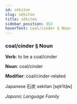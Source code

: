 ```yaml
---
id: sëkiton
slug: sëkiton
title: sëkiton
sidebar_position: 353
hoverText: coal/cinder § Noun
---
```


### coal/cinder § Noun

**Verb**: to be a coal/cinder

**Noun**: coal/cinder

**Modifier**: coal/cinder-related

Japanese 石炭 sekitan [se̞kʲitã̠ɴ]

*Japonic Language Family*